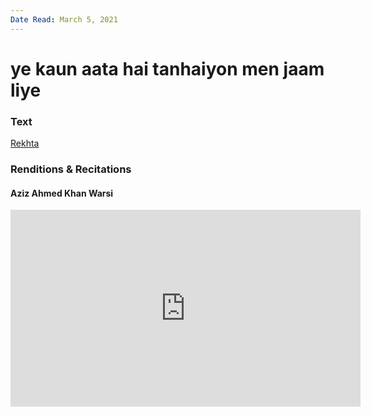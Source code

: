 ```yaml
---
Date Read: March 5, 2021
---
```


# ye kaun aata hai tanhaiyon men jaam liye

### Text
[Rekhta](https://www.rekhta.org/ghazals/ye-kaun-aataa-hai-tanhaaiyon-men-jaam-liye-makhdoom-mohiuddin-ghazals?lang=ur)

### Renditions & Recitations

#### Aziz Ahmed Khan Warsi

<iframe width="560" height="315" src="https://www.youtube.com/embed/g_JOIZTJjqE" title="YouTube video player" frameborder="0" allow="accelerometer; autoplay; clipboard-write; encrypted-media; gyroscope; picture-in-picture" allowfullscreen></iframe>

